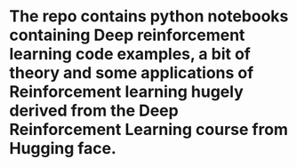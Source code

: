 # The repo contains python notebooks containing Deep reinforcement learning code examples, a bit of theory and some applications of Reinforcement learning hugely derived from the Deep Reinforcement Learning course from Hugging face.
